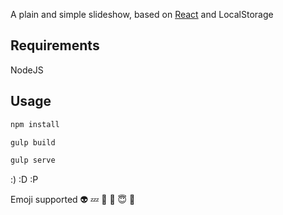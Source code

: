 A plain and simple slideshow, based on [React](https://facebook.github.io/react) and LocalStorage

## Requirements
NodeJS

## Usage

```sh
npm install
```

```sh
gulp build
```

```sh
gulp serve
```

:) :D :P

Emoji supported 👽 💤 🌇 👿  😇  👮
